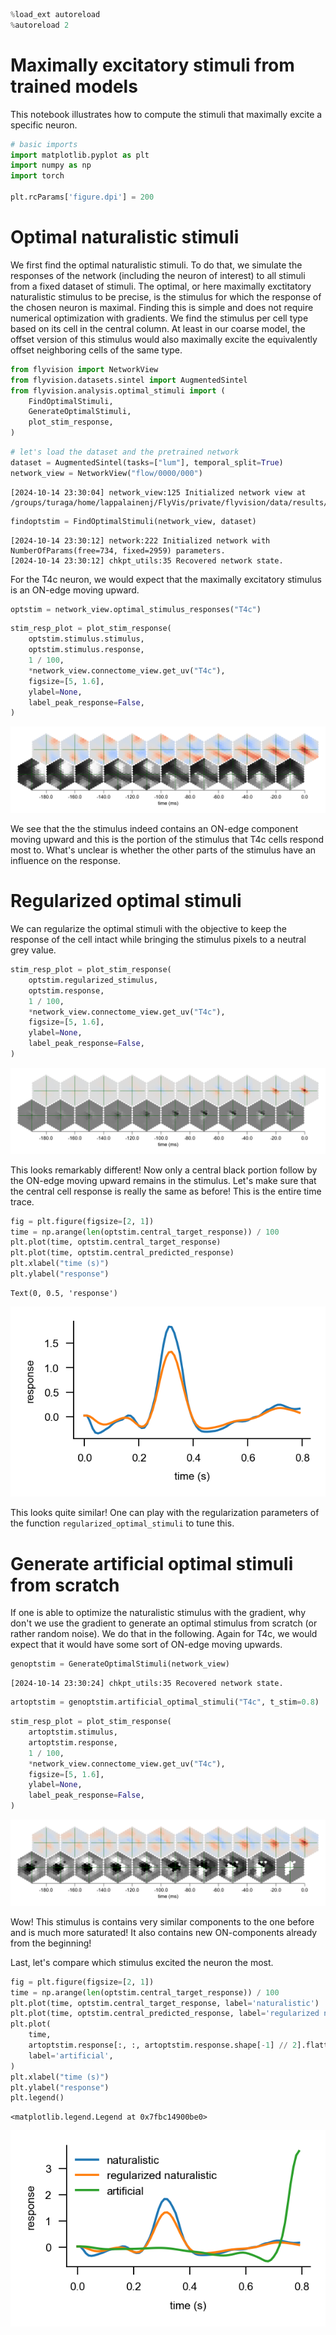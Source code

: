 ```python
%load_ext autoreload
%autoreload 2
```

# Maximally excitatory stimuli from trained models

This notebook illustrates how to compute the stimuli that maximally excite a specific neuron.


```python
# basic imports
import matplotlib.pyplot as plt
import numpy as np
import torch

plt.rcParams['figure.dpi'] = 200
```

# Optimal naturalistic stimuli

We first find the optimal naturalistic stimuli. To do that, we simulate the responses of
the network (including the neuron of interest) to all stimuli from a fixed dataset of stimuli.
The optimal, or here maximally exctitatory naturalistic stimulus to be precise, is the stimulus
for which the response of the chosen neuron is maximal. Finding this is simple and does not require numerical optimization with gradients.
We find the stimulus per cell type based on its cell in the central column. At least in our coarse model,
the offset version of this stimulus would also maximally excite the equivalently offset neighboring cells of the same type.



```python
from flyvision import NetworkView
from flyvision.datasets.sintel import AugmentedSintel
from flyvision.analysis.optimal_stimuli import (
    FindOptimalStimuli,
    GenerateOptimalStimuli,
    plot_stim_response,
)
```


```python
# let's load the dataset and the pretrained network
dataset = AugmentedSintel(tasks=["lum"], temporal_split=True)
network_view = NetworkView("flow/0000/000")
```

    [2024-10-14 23:30:04] network_view:125 Initialized network view at /groups/turaga/home/lappalainenj/FlyVis/private/flyvision/data/results/flow/0000/000



```python
findoptstim = FindOptimalStimuli(network_view, dataset)
```

    [2024-10-14 23:30:12] network:222 Initialized network with NumberOfParams(free=734, fixed=2959) parameters.
    [2024-10-14 23:30:12] chkpt_utils:35 Recovered network state.


For the T4c neuron, we would expect that the maximally excitatory stimulus is an ON-edge
moving upward.


```python
optstim = network_view.optimal_stimulus_responses("T4c")
```


```python
stim_resp_plot = plot_stim_response(
    optstim.stimulus.stimulus,
    optstim.stimulus.response,
    1 / 100,
    *network_view.connectome_view.get_uv("T4c"),
    figsize=[5, 1.6],
    ylabel=None,
    label_peak_response=False,
)
```



![png](06_flyvision_maximally_excitatory_stimuli_files/06_flyvision_maximally_excitatory_stimuli_10_0.png)



We see that the the stimulus indeed contains an ON-edge component moving upward and this is the portion of the stimulus that T4c cells respond most to.
What's unclear is whether the other parts of the stimulus have an influence on the response.

# Regularized optimal stimuli

We can regularize the optimal stimuli with the objective to keep the response of the
cell intact while bringing the stimulus pixels to a neutral grey value.


```python
stim_resp_plot = plot_stim_response(
    optstim.regularized_stimulus,
    optstim.response,
    1 / 100,
    *network_view.connectome_view.get_uv("T4c"),
    figsize=[5, 1.6],
    ylabel=None,
    label_peak_response=False,
)
```



![png](06_flyvision_maximally_excitatory_stimuli_files/06_flyvision_maximally_excitatory_stimuli_13_0.png)



This looks remarkably different! Now only a central black portion follow by the ON-edge
moving upward remains in the stimulus. Let's make sure that the central cell response is
really the same as before! This is the entire time trace.


```python
fig = plt.figure(figsize=[2, 1])
time = np.arange(len(optstim.central_target_response)) / 100
plt.plot(time, optstim.central_target_response)
plt.plot(time, optstim.central_predicted_response)
plt.xlabel("time (s)")
plt.ylabel("response")
```




    Text(0, 0.5, 'response')





![png](06_flyvision_maximally_excitatory_stimuli_files/06_flyvision_maximally_excitatory_stimuli_15_1.png)



This looks quite similar! One can play with the regularization parameters of the function `regularized_optimal_stimuli` to tune this.

# Generate artificial optimal stimuli from scratch
If one is able to optimize the naturalistic stimulus with the gradient, why don't we
use the gradient to generate an optimal stimulus from scratch (or rather random noise).
We do that in the following. Again for T4c, we would expect that it would have some sort
of ON-edge moving upwards.


```python
genoptstim = GenerateOptimalStimuli(network_view)
```

    [2024-10-14 23:30:24] chkpt_utils:35 Recovered network state.



```python
artoptstim = genoptstim.artificial_optimal_stimuli("T4c", t_stim=0.8)
```


```python
stim_resp_plot = plot_stim_response(
    artoptstim.stimulus,
    artoptstim.response,
    1 / 100,
    *network_view.connectome_view.get_uv("T4c"),
    figsize=[5, 1.6],
    ylabel=None,
    label_peak_response=False,
)
```



![png](06_flyvision_maximally_excitatory_stimuli_files/06_flyvision_maximally_excitatory_stimuli_20_0.png)



Wow! This stimulus is contains very similar components to the one before and is much more
saturated! It also contains new ON-components already from the beginning!

Last, let's compare which stimulus excited the neuron the most.


```python
fig = plt.figure(figsize=[2, 1])
time = np.arange(len(optstim.central_target_response)) / 100
plt.plot(time, optstim.central_target_response, label='naturalistic')
plt.plot(time, optstim.central_predicted_response, label='regularized naturalistic')
plt.plot(
    time,
    artoptstim.response[:, :, artoptstim.response.shape[-1] // 2].flatten(),
    label='artificial',
)
plt.xlabel("time (s)")
plt.ylabel("response")
plt.legend()
```




    <matplotlib.legend.Legend at 0x7fbc14900be0>





![png](06_flyvision_maximally_excitatory_stimuli_files/06_flyvision_maximally_excitatory_stimuli_22_1.png)




```python

```
